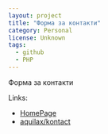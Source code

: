 ```yaml
---
layout: project
title: "Форма за контакти"
category: Personal
license: Unknown
tags:
  - github
  - PHP
---
```


Форма за контакти

Links:

* [HomePage](http://blog.horemag.net)
* [aquilax/kontact](https://github.com/aquilax/kontact)
